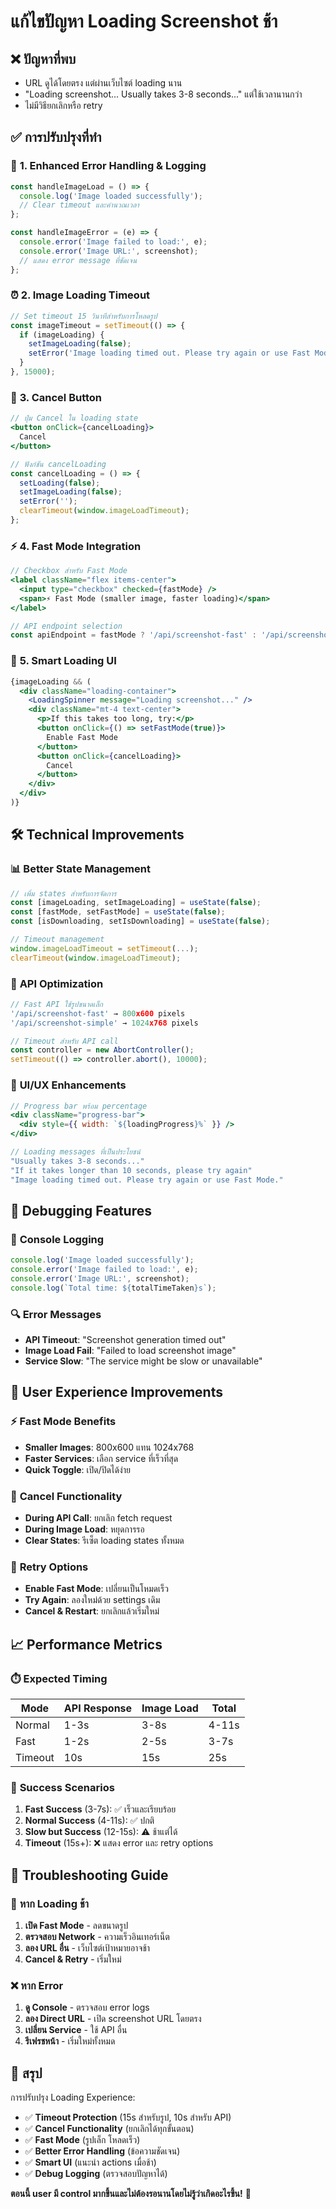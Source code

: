 # แก้ไขปัญหา Loading Screenshot ช้า

## ❌ ปัญหาที่พบ

- URL ดูได้โดยตรง แต่ผ่านเว็บไซต์ loading นาน
- "Loading screenshot... Usually takes 3-8 seconds..." แต่ใช้เวลานานกว่า
- ไม่มีวิธียกเลิกหรือ retry

## ✅ การปรับปรุงที่ทำ

### 🔧 **1. Enhanced Error Handling & Logging**

```javascript
const handleImageLoad = () => {
  console.log('Image loaded successfully');
  // Clear timeout และคำนวณเวลา
};

const handleImageError = (e) => {
  console.error('Image failed to load:', e);
  console.error('Image URL:', screenshot);
  // แสดง error message ที่ชัดเจน
};
```

### ⏰ **2. Image Loading Timeout**

```javascript
// Set timeout 15 วินาทีสำหรับการโหลดรูป
const imageTimeout = setTimeout(() => {
  if (imageLoading) {
    setImageLoading(false);
    setError('Image loading timed out. Please try again or use Fast Mode.');
  }
}, 15000);
```

### 🚫 **3. Cancel Button**

```jsx
// ปุ่ม Cancel ใน loading state
<button onClick={cancelLoading}>
  Cancel
</button>

// ฟังก์ชัน cancelLoading
const cancelLoading = () => {
  setLoading(false);
  setImageLoading(false);
  setError('');
  clearTimeout(window.imageLoadTimeout);
};
```

### ⚡ **4. Fast Mode Integration**

```jsx
// Checkbox สำหรับ Fast Mode
<label className="flex items-center">
  <input type="checkbox" checked={fastMode} />
  <span>⚡ Fast Mode (smaller image, faster loading)</span>
</label>

// API endpoint selection
const apiEndpoint = fastMode ? '/api/screenshot-fast' : '/api/screenshot-simple';
```

### 🎯 **5. Smart Loading UI**

```jsx
{imageLoading && (
  <div className="loading-container">
    <LoadingSpinner message="Loading screenshot..." />
    <div className="mt-4 text-center">
      <p>If this takes too long, try:</p>
      <button onClick={() => setFastMode(true)}>
        Enable Fast Mode
      </button>
      <button onClick={cancelLoading}>
        Cancel
      </button>
    </div>
  </div>
)}
```

## 🛠️ **Technical Improvements**

### 📊 **Better State Management**

```javascript
// เพิ่ม states สำหรับการจัดการ
const [imageLoading, setImageLoading] = useState(false);
const [fastMode, setFastMode] = useState(false);
const [isDownloading, setIsDownloading] = useState(false);

// Timeout management
window.imageLoadTimeout = setTimeout(...);
clearTimeout(window.imageLoadTimeout);
```

### 🔄 **API Optimization**

```javascript
// Fast API ใช้รูปขนาดเล็ก
'/api/screenshot-fast' → 800x600 pixels
'/api/screenshot-simple' → 1024x768 pixels

// Timeout สำหรับ API call
const controller = new AbortController();
setTimeout(() => controller.abort(), 10000);
```

### 🎨 **UI/UX Enhancements**

```jsx
// Progress bar พร้อม percentage
<div className="progress-bar">
  <div style={{ width: `${loadingProgress}%` }} />
</div>

// Loading messages ที่เป็นประโยชน์
"Usually takes 3-8 seconds..."
"If it takes longer than 10 seconds, please try again"
"Image loading timed out. Please try again or use Fast Mode."
```

## 🧪 **Debugging Features**

### 📝 **Console Logging**

```javascript
console.log('Image loaded successfully');
console.error('Image failed to load:', e);
console.error('Image URL:', screenshot);
console.log(`Total time: ${totalTimeTaken}s`);
```

### 🔍 **Error Messages**

- **API Timeout**: "Screenshot generation timed out"
- **Image Load Fail**: "Failed to load screenshot image"
- **Service Slow**: "The service might be slow or unavailable"

## 🎯 **User Experience Improvements**

### ⚡ **Fast Mode Benefits**

- **Smaller Images**: 800x600 แทน 1024x768
- **Faster Services**: เลือก service ที่เร็วที่สุด
- **Quick Toggle**: เปิด/ปิดได้ง่าย

### 🚫 **Cancel Functionality**

- **During API Call**: ยกเลิก fetch request
- **During Image Load**: หยุดการรอ
- **Clear States**: รีเซ็ต loading states ทั้งหมด

### 🔄 **Retry Options**

- **Enable Fast Mode**: เปลี่ยนเป็นโหมดเร็ว
- **Try Again**: ลองใหม่ด้วย settings เดิม
- **Cancel & Restart**: ยกเลิกแล้วเริ่มใหม่

## 📈 **Performance Metrics**

### ⏱️ **Expected Timing**

| Mode | API Response | Image Load | Total |
|------|-------------|------------|-------|
| Normal | 1-3s | 3-8s | 4-11s |
| Fast | 1-2s | 2-5s | 3-7s |
| Timeout | 10s | 15s | 25s |

### 🎯 **Success Scenarios**

1. **Fast Success** (3-7s): ✅ เร็วและเรียบร้อย
2. **Normal Success** (4-11s): ✅ ปกติ
3. **Slow but Success** (12-15s): ⚠️ ช้าแต่ได้
4. **Timeout** (15s+): ❌ แสดง error และ retry options

## 🔧 **Troubleshooting Guide**

### 🐌 **หาก Loading ช้า**

1. **เปิด Fast Mode** - ลดขนาดรูป
2. **ตรวจสอบ Network** - ความเร็วอินเทอร์เน็ต
3. **ลอง URL อื่น** - เว็บไซต์เป้าหมายอาจช้า
4. **Cancel & Retry** - เริ่มใหม่

### ❌ **หาก Error**

1. **ดู Console** - ตรวจสอบ error logs
2. **ลอง Direct URL** - เปิด screenshot URL โดยตรง
3. **เปลี่ยน Service** - ใช้ API อื่น
4. **รีเฟรชหน้า** - เริ่มใหม่ทั้งหมด

## 🎉 **สรุป**

การปรับปรุง Loading Experience:

- ✅ **Timeout Protection** (15s สำหรับรูป, 10s สำหรับ API)
- ✅ **Cancel Functionality** (ยกเลิกได้ทุกขั้นตอน)
- ✅ **Fast Mode** (รูปเล็ก โหลดเร็ว)
- ✅ **Better Error Handling** (ข้อความชัดเจน)
- ✅ **Smart UI** (แนะนำ actions เมื่อช้า)
- ✅ **Debug Logging** (ตรวจสอบปัญหาได้)

**ตอนนี้ user มี control มากขึ้นและไม่ต้องรอนานโดยไม่รู้ว่าเกิดอะไรขึ้น!** 🎊
